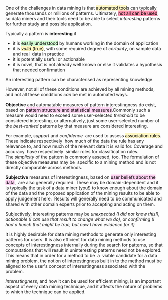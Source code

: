 
One of the challenges in data mining is that <mark style="background: #FFF3A3A6;">automated tool</mark>s can typically generate thousands or millions of patterns. Ultimately, <mark style="background: #FF5582A6;">not all can be used</mark>, so data miners and their tools need to be able to select _interesting_ patterns for further study and possible application.

Typically a pattern is **interesting** if

-   it is <mark style="background: #BBFABBA6;">easily understood</mark> by humans working in the domain of application
-   it is <mark style="background: #FFF3A3A6;">_valid_ (true)</mark>, with some required degree of _certainty_, on sample data and real  data in practice
-   it is potentially useful or actionable
-   it is novel, that is not already well known or else it validates a hypothesis that needed confirmation

An interesting pattern can be characterised as representing knowledge.

However, not all of these conditions are achieved by all mining methods, and not all these conditions _can_ be met in automated ways.

**Objective** and automatable measures of pattern interestingness do exist, based on <mark style="background: #FFB8EBA6;">pattern structure and statistical measures</mark>.Commonly such a measure would need to exceed some user-selected _threshold_ to be considered interesting, or alternatively, just some user-selected number of the _best-ranked_ patterns by that measure are considered interesting.  

For example, _support_ and _confidence_  are used to assess <mark style="background: #FFF3A3A6;">association rules</mark>. These indicate respectively  how much of the data the rule has any relevance to, and how much of the relevant data it is valid for. Coverage and accuracy  have respectively  similar roles for classification rules. The _simplicity_ of the pattern is commonly assesed, too. The formulation of these objective measures may be  specific to a mining method and is not directly comparable across methods.

**Subjective** measures of interestingness, based on <mark style="background: #FFB8EBA6;">user beliefs about the data</mark>,  are also generally required. These may be domain-dependent and it is typically the task of a data miner (you!) to know enough about the domain of the data and the proposed application of the mining results to be able to apply judgement here.  Results will generally need to be communicated and shared with other domain experts prior to accepting and acting on them.

Subjectively, interesting patterns may be _unexpected (I did not know this!), actionable (I can use that result to change what we do),_ or _confirming (I had a hunch that might be true, but now I have evidence for it)_ 

It is highly desirable for data mining methods to generate only interesting patterns for users. It is also efficient for data mining methods to use concepts of interestingness internally during the search for patterns, so that computations that will result in uninteresting patterns need not be explored. This means that in order for a method to be  a  viable candidate for a data mining problem, the notion of interestingness built in to the method must be aligned to the user's concept of interestingness associated with the problem.

_Interestingness_, and how it can be used for efficient mining, is an important aspect of every data mining technique, and it affects the nature of problems to which the technique can be applied.